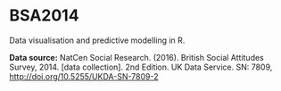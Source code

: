 # BSA2014

Data visualisation and predictive modelling in R. 

**Data source:**
NatCen Social Research. (2016). British Social Attitudes Survey, 2014. [data collection]. 2nd Edition. UK Data Service. SN: 7809, http://doi.org/10.5255/UKDA-SN-7809-2
